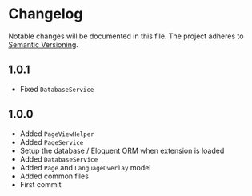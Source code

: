 Changelog
=========

Notable changes will be documented in this file. The project adheres to [Semantic Versioning].

1.0.1
-----

* Fixed `DatabaseService`

1.0.0
-----

* Added `PageViewHelper`
* Added `PageService`
* Setup the database / Eloquent ORM when extension is loaded
* Added `DatabaseService`
* Added `Page` and `LanguageOverlay` model
* Added common files
* First commit

[Semantic Versioning]: http://semver.org "Semantic Versioning"